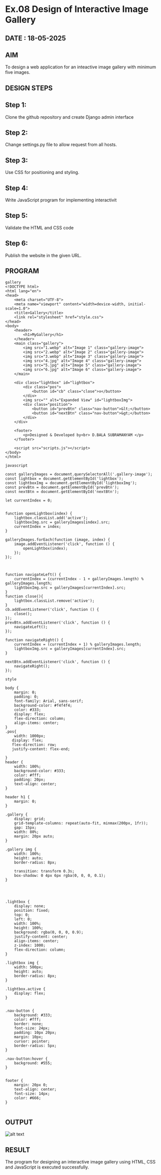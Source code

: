 # Ex.08 Design of Interactive Image Gallery
## DATE : 18-05-2025
## AIM
  To design a web application for an inteactive image gallery with minimum five images.

## DESIGN STEPS

## Step 1:

Clone the github repository and create Django admin interface

## Step 2:

Change settings.py file to allow request from all hosts.

## Step 3:

Use CSS for positioning and styling.

## Step 4:

Write JavaScript program for implementing interactivit

## Step 5:

Validate the HTML and CSS code

## Step 6:

Publish the website in the given URL.

## PROGRAM
```
gallery
<!DOCTYPE html>
<html lang="en">
<head>
    <meta charset="UTF-8">
    <meta name="viewport" content="width=device-width, initial-scale=1.0">
    <title>Gallery</title>
    <link rel="stylesheet" href="style.css">
</head>
<body>
    <header>
        <h1>MyGallery</h1>
    </header>
    <main class="gallery">
        <img src="1.webp" alt="Image 1" class="gallery-image">
        <img src="2.webp" alt="Image 2" class="gallery-image">
        <img src="3.webp" alt="Image 3" class="gallery-image">
        <img src="4.jpg" alt="Image 4" class="gallery-image">
        <img src="5.jpg" alt="Image 5" class="gallery-image">
        <img src="6.jpg" alt="Image 6" class="gallery-image">
    </main>

    <div class="lightbox" id="lightbox">
        <div class="pos">
            <button id="cb" class="close">x</button>
        </div>
        <img src="" alt="Expanded View" id="lightboxImg">
        <div class="position">
            <button id="prevBtn" class="nav-button">&lt;</button>
            <button id="nextBtn" class="nav-button">&gt;</button>
        </div>
    </div>

    <footer>
        <p>Designed & Developed by<br> D.BALA SUBRAMANYAM </p>
    </footer>

    <script src="scripts.js"></script>
</body>
</html>

javascript 

const galleryImages = document.querySelectorAll('.gallery-image');
const lightbox = document.getElementById('lightbox');
const lightboxImg = document.getElementById('lightboxImg');
const prevBtn = document.getElementById('prevBtn');
const nextBtn = document.getElementById('nextBtn');

let currentIndex = 0;


function openLightbox(index) {
    lightbox.classList.add('active');
    lightboxImg.src = galleryImages[index].src;
    currentIndex = index;
}

galleryImages.forEach(function (image, index) {
    image.addEventListener('click', function () {
        openLightbox(index);
    });
});



function navigateLeft() {
    currentIndex = (currentIndex - 1 + galleryImages.length) % galleryImages.length;
    lightboxImg.src = galleryImages[currentIndex].src;
}
function close(){
    lightbox.classList.remove('active');
}
cb.addEventListener('click', function () {
    close();
});
prevBtn.addEventListener('click', function () {
    navigateLeft();
});

function navigateRight() {
    currentIndex = (currentIndex + 1) % galleryImages.length;
    lightboxImg.src = galleryImages[currentIndex].src;
}

nextBtn.addEventListener('click', function () {
    navigateRight();
});

style

body {
    margin: 0;
    padding: 0;
    font-family: Arial, sans-serif;
    background-color: #f4f4f4;
    color: #333;
    display: flex;
    flex-direction: column;
    align-items: center;
}
.pos{
    width: 1000px;
   display: flex;
   flex-direction: row;
   justify-content: flex-end;

}
header {
    width: 100%;
    background-color: #333;
    color: #fff;
    padding: 20px;
    text-align: center;
}

header h1 {
    margin: 0;
}

.gallery {
    display: grid;
    grid-template-columns: repeat(auto-fit, minmax(200px, 1fr));
    gap: 15px;
    width: 80%;
    margin: 20px auto;
}

.gallery img {
    width: 100%;
    height: auto;
    border-radius: 8px;
    
    transition: transform 0.3s;
    box-shadow: 0 4px 6px rgba(0, 0, 0, 0.1);
}




.lightbox {
    display: none;
    position: fixed;
    top: 0;
    left: 0;
    width: 100%;
    height: 100%;
    background: rgba(0, 0, 0, 0.9);
    justify-content: center;
    align-items: center;
    z-index: 1000;
    flex-direction: column;
}

.lightbox img {
    width: 500px;
    height: auto;
    border-radius: 8px;
}

.lightbox.active {
    display: flex;
}


.nav-button {
    background: #333;
    color: #fff;
    border: none;
    font-size: 24px;
    padding: 10px 20px;
    margin: 10px;
    cursor: pointer;
    border-radius: 5px;
}

.nav-button:hover {
    background: #555;
}


footer {
    margin: 20px 0;
    text-align: center;
    font-size: 14px;
    color: #666;
}


```

## OUTPUT
![alt text](<Screenshot 2025-05-18 233115.png>)

## RESULT
  The program for designing an interactive image gallery using HTML, CSS and JavaScript is executed successfully.
